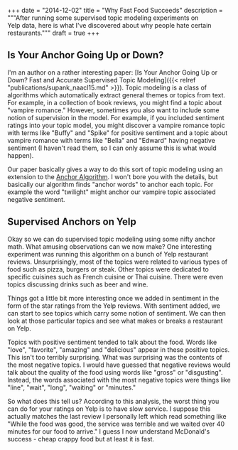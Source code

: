 +++
date = "2014-12-02"
title = "Why Fast Food Succeeds"
description = """After running some supervised topic modeling experiments on \
Yelp data, here is what I've discovered about why people hate certain \
restaurants."""
draft = true
+++

## Is Your Anchor Going Up or Down?

I'm an author on a rather interesting paper:
[Is Your Anchor Going Up or Down? Fast and Accurate Supervised Topic Modeling]({{< relref "publications/supank_naacl15.md" >}}).
Topic modeling is a class of algorithms which automatically extract general
themes or topics from text. For example, in a collection of book reviews, you
might find a topic about "vampire romance." However, sometimes you also want to
include some notion of supervision in the model. For example, if you included
sentiment ratings into your topic model, you might discover a vampire romance
topic with terms like "Buffy" and "Spike" for positive sentiment and a topic
about vampire romance with terms like "Bella" and "Edward" having negative
sentiment (I haven't read them, so I can only assume this is what would
happen).

Our paper basically gives a way to do this sort of topic modeling
using an extension to the
[Anchor Algorithm](https://arxiv.org/pdf/1212.4777.pdf).
I won't bore you with the details, but basically our algorithm finds "anchor
words" to anchor each topic. For example the word "twilight" might anchor our
vampire topic associated negative sentiment.

## Supervised Anchors on Yelp

Okay so we can do supervised topic modeling using some nifty anchor math. What
amusing observations can we now make? One interesting experiment was running
this algorithm on a bunch of Yelp restaurant reviews. Unsurprisingly, most of
the topics were related to various types of food such as pizza, burgers or
steak. Other topics were dedicated to specific cuisines such as French cuisine
or Thai cuisine. There were even topics discussing drinks such as beer and
wine.

Things got a little bit more interesting once we added in sentiment in the form
of the star ratings from the Yelp reviews. With sentiment added, we can start
to see topics which carry some notion of sentiment. We can then look at those
particular topics and see what makes or breaks a restaurant on Yelp.

Topics with positive sentiment tended to talk about the food. Words like
"love", "favorite", "amazing" and "delicious" appear in these positive topics.
This isn't too terribly surprising. What was surprising was the contents of the
most negative topics. I would have guessed that negative reviews would talk
about the quality of the food using words like "gross" or "disgusting".
Instead, the words associated with the most negative topics were things like
"line", "wait", "long", "waiting" or "minutes."

So what does this tell us? According to this analysis, the worst thing you can
do for your ratings on Yelp is to have slow service. I suppose this actually
matches the last review I personally left which read something like "While the
food was good, the service was terrible and we waited over 40 minutes for our
food to arrive." I guess I now understand McDonald's success - cheap crappy
food but at least it is fast.
